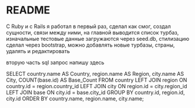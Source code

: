 # README

С Ruby и с Rails я работал в первый раз, сделал как смог, создал сущности, связи между ними, на главной выводится список турбаз, изначальные тестовые данные загружаются через seed.db, стилизацию сделал через bootstrap, можно добавлять новые турбазы, страны, удалять и редактировать

вторую часть sql запрос напишу здесь

SELECT
    country.name AS Country,
    region.name AS Region,
    city.name AS City,
    COUNT(base.id) AS Base_Count
FROM
    country
LEFT JOIN
    region ON country.id = region.country_id
LEFT JOIN
    city ON region.id = city.region_id
LEFT JOIN
    base ON city.id = base.city_id
GROUP BY
    country.id, region.id, city.id
ORDER BY
    country.name, region.name, city.name;

